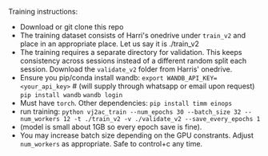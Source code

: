 Training instructions:
- Download or git clone this repo
- The training dataset consists of Harri's onedrive under `train_v2` and place in an appropriate place. Let us say it is ./train_v2
- The training requires a separate directory for validation. This keeps consistency across sessions instead of a different random split each session. Download the `validate_v2` folder from Harris' onedrive.
- Ensure you pip/conda install wandb: 
`export WANDB_API_KEY=<your_api_key>`  # (will supply through whatsapp or email upon request)
`pip install wandb`
`wandb login`
- Must have `torch`. Other dependencies:
`pip install timm einops`
- run training:
`python vj2ac_train --num_epochs 30 --batch_size 32 --num_workers 12 -t ./train_v2 -v ./validate_v2 --save_every_epochs 1`
- (model is small about 1GB so every epoch save is fine).
- You may increase batch size depending on the GPU constrants. Adjust `num_workers` as appropriate. Safe to control+c any time.

